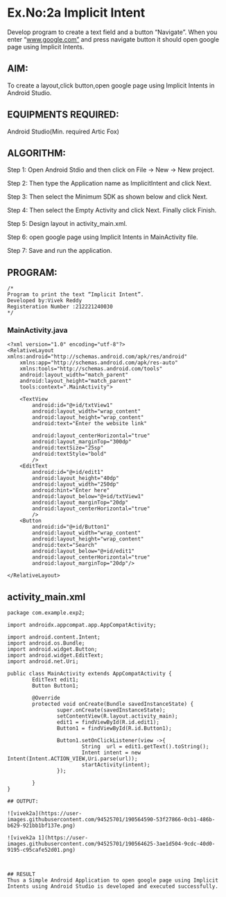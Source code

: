 
# Ex.No:2a Implicit Intent

Develop program to create a text field and a button “Navigate”. When you enter “www.google.com” and press navigate button it should open google page using Implicit Intents.


## AIM:

To create a layout,click button,open google page using Implicit Intents in Android Studio.

## EQUIPMENTS REQUIRED:

Android Studio(Min. required Artic Fox)

## ALGORITHM:

Step 1: Open Android Stdio and then click on File -> New -> New project.

Step 2: Then type the Application name as ImplicitIntent and click Next. 

Step 3: Then select the Minimum SDK as shown below and click Next.

Step 4: Then select the Empty Activity and click Next. Finally click Finish.

Step 5: Design layout in activity_main.xml.

Step 6: open google page using Implicit Intents in MainActivity file.

Step 7: Save and run the application.

## PROGRAM:
```
/*
Program to print the text “Implicit Intent”.
Developed by:Vivek Reddy
Registeration Number :212221240030
*/
```
### MainActivity.java
```
<?xml version="1.0" encoding="utf-8"?>
<RelativeLayout xmlns:android="http://schemas.android.com/apk/res/android"
    xmlns:app="http://schemas.android.com/apk/res-auto"
    xmlns:tools="http://schemas.android.com/tools"
    android:layout_width="match_parent"
    android:layout_height="match_parent"
    tools:context=".MainActivity">

    <TextView
        android:id="@+id/txtView1"
        android:layout_width="wrap_content"
        android:layout_height="wrap_content"
        android:text="Enter the website link"

        android:layout_centerHorizontal="true"
        android:layout_marginTop="300dp"
        android:textSize="25sp"
        android:textStyle="bold"
        />
    <EditText
        android:id="@+id/edit1"
        android:layout_height="40dp"
        android:layout_width="250dp"
        android:hint="Enter here"
        android:layout_below="@+id/txtView1"
        android:layout_marginTop="20dp"
        android:layout_centerHorizontal="true"
        />
    <Button
        android:id="@+id/Button1"
        android:layout_width="wrap_content"
        android:layout_height="wrap_content"
        android:text="Search"
        android:layout_below="@+id/edit1"
        android:layout_centerHorizontal="true"
        android:layout_marginTop="20dp"/>

</RelativeLayout>
```
## activity_main.xml
```
package com.example.exp2;

import androidx.appcompat.app.AppCompatActivity;

import android.content.Intent;
import android.os.Bundle;
import android.widget.Button;
import android.widget.EditText;
import android.net.Uri;

public class MainActivity extends AppCompatActivity {
        EditText edit1;
        Button Button1;

        @Override
        protected void onCreate(Bundle savedInstanceState) {
                super.onCreate(savedInstanceState);
                setContentView(R.layout.activity_main);
                edit1 = findViewById(R.id.edit1);
                Button1 = findViewById(R.id.Button1);

                Button1.setOnClickListener(view ->{
                        String  url = edit1.getText().toString();
                        Intent intent = new Intent(Intent.ACTION_VIEW,Uri.parse(url));
                        startActivity(intent);
                });

        }
}

## OUTPUT:

![vivek2a](https://user-images.githubusercontent.com/94525701/190564590-53f27866-0cb1-486b-b629-921bb1bf137e.png)

![vivek2a 1](https://user-images.githubusercontent.com/94525701/190564625-3ae1d504-9cdc-40d0-9195-c95cafe52d01.png)



## RESULT
Thus a Simple Android Application to open google page using Implicit Intents using Android Studio is developed and executed successfully.
